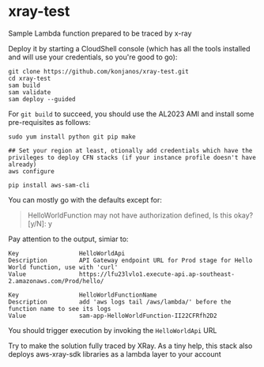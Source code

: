 # xray-test
Sample Lambda function prepared to be traced by x-ray

Deploy it by starting a CloudShell console (which has all the tools installed and will use your credentials, so you're good to go):
```
git clone https://github.com/konjanos/xray-test.git
cd xray-test
sam build
sam validate
sam deploy --guided
```

For `git build` to succeed, you should use the AL2023 AMI and install some pre-requisites as follows:
```
sudo yum install python git pip make

## Set your region at least, otionally add credentials which have the privileges to deploy CFN stacks (if your instance profile doesn't have already)
aws configure

pip install aws-sam-cli
```

You can mostly go with the defaults except for:
> HelloWorldFunction may not have authorization defined, Is this okay? [y/N]: y

Pay attention to the output, simiar to:
```
Key                 HelloWorldApi
Description         API Gateway endpoint URL for Prod stage for Hello World function, use with 'curl'
Value               https://lfu23lvlo1.execute-api.ap-southeast-2.amazonaws.com/Prod/hello/

Key                 HelloWorldFunctionName
Description         add 'aws logs tail /aws/lambda/' before the function name to see its logs
Value               sam-app-HelloWorldFunction-II22CFRfh2D2
```

You should trigger execution by invoking the `HelloWorldApi` URL

Try to make the solution fully traced by XRay. As a tiny help, this stack also deploys aws-xray-sdk libraries as a lambda layer to your account
